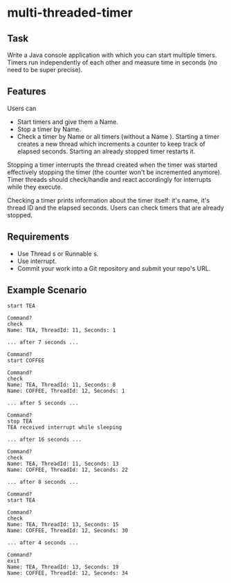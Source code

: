 # multi-threaded-timer

## Task
Write a Java console application with which you can start multiple timers. Timers run independently of each other and measure time in seconds (no need to be super precise).

## Features
Users can

 - Start timers and give them a Name.
 - Stop a timer by Name.
 - Check a timer by Name or all timers (without a Name ).
Starting a timer creates a new thread which increments a counter to keep track of elapsed seconds. Starting an already stopped timer restarts it.

Stopping a timer interrupts the thread created when the timer was started effectively stopping the timer (the counter won't be incremented anymore). Timer threads should check/handle and react accordingly for interrupts while they execute.

Checking a timer prints information about the timer itself: it's name, it's thread ID and the elapsed seconds. Users can check timers that are already stopped.

## Requirements
 - Use Thread s or Runnable s.
 - Use interrupt.
 - Commit your work into a Git repository and submit your repo's URL.
 
## Example Scenario
``` Command?
start TEA

Command?
check
Name: TEA, ThreadId: 11, Seconds: 1

... after 7 seconds ...

Command?
start COFFEE

Command?
check
Name: TEA, ThreadId: 11, Seconds: 8
Name: COFFEE, ThreadId: 12, Seconds: 1

... after 5 seconds ...

Command?
stop TEA
TEA received interrupt while sleeping

... after 16 seconds ...

Command?
check
Name: TEA, ThreadId: 11, Seconds: 13
Name: COFFEE, ThreadId: 12, Seconds: 22

... after 8 seconds ...

Command?
start TEA

Command?
check
Name: TEA, ThreadId: 13, Seconds: 15
Name: COFFEE, ThreadId: 12, Seconds: 30

... after 4 seconds ...

Command?
exit
Name: TEA, ThreadId: 13, Seconds: 19
Name: COFFEE, ThreadId: 12, Seconds: 34
